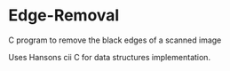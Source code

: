 # Edge-Removal
C program to remove the black edges of a scanned image

Uses Hansons cii C for data structures implementation.
